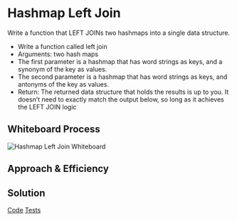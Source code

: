 # Hashmap Left Join

Write a function that LEFT JOINs two hashmaps into a single data structure.

- Write a function called left join
- Arguments: two hash maps
- The first parameter is a hashmap that has word strings as keys, and a synonym of the key as values.
- The second parameter is a hashmap that has word strings as keys, and antonyms of the key as values.
- Return: The returned data structure that holds the results is up to you. It doesn’t need to exactly match the output below, so long as it achieves the LEFT JOIN logic

## Whiteboard Process

![Hashmap Left Join Whiteboard](../assets/433HashmapLeftJoin.png)

## Approach & Efficiency

<!-- What approach did you take? Why? What is the Big O space/time for this approach? -->

## Solution

[Code](../hashtable/index.js)
[Tests](../hashtable/__tests__/hashtable.test.js)

